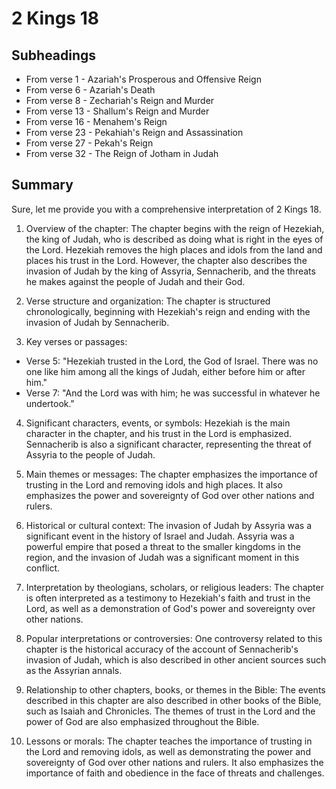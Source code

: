 # 2 Kings 18

## Subheadings

* From verse 1 - Azariah's Prosperous and Offensive Reign
* From verse 6 - Azariah's Death
* From verse 8 - Zechariah's Reign and Murder
* From verse 13 - Shallum's Reign and Murder
* From verse 16 - Menahem's Reign
* From verse 23 - Pekahiah's Reign and Assassination
* From verse 27 - Pekah's Reign
* From verse 32 - The Reign of Jotham in Judah

## Summary

Sure, let me provide you with a comprehensive interpretation of 2 Kings 18.

1. Overview of the chapter: The chapter begins with the reign of Hezekiah, the king of Judah, who is described as doing what is right in the eyes of the Lord. Hezekiah removes the high places and idols from the land and places his trust in the Lord. However, the chapter also describes the invasion of Judah by the king of Assyria, Sennacherib, and the threats he makes against the people of Judah and their God.

2. Verse structure and organization: The chapter is structured chronologically, beginning with Hezekiah's reign and ending with the invasion of Judah by Sennacherib.

3. Key verses or passages: 
- Verse 5: "Hezekiah trusted in the Lord, the God of Israel. There was no one like him among all the kings of Judah, either before him or after him."
- Verse 7: "And the Lord was with him; he was successful in whatever he undertook."

4. Significant characters, events, or symbols: Hezekiah is the main character in the chapter, and his trust in the Lord is emphasized. Sennacherib is also a significant character, representing the threat of Assyria to the people of Judah.

5. Main themes or messages: The chapter emphasizes the importance of trusting in the Lord and removing idols and high places. It also emphasizes the power and sovereignty of God over other nations and rulers.

6. Historical or cultural context: The invasion of Judah by Assyria was a significant event in the history of Israel and Judah. Assyria was a powerful empire that posed a threat to the smaller kingdoms in the region, and the invasion of Judah was a significant moment in this conflict.

7. Interpretation by theologians, scholars, or religious leaders: The chapter is often interpreted as a testimony to Hezekiah's faith and trust in the Lord, as well as a demonstration of God's power and sovereignty over other nations.

8. Popular interpretations or controversies: One controversy related to this chapter is the historical accuracy of the account of Sennacherib's invasion of Judah, which is also described in other ancient sources such as the Assyrian annals.

9. Relationship to other chapters, books, or themes in the Bible: The events described in this chapter are also described in other books of the Bible, such as Isaiah and Chronicles. The themes of trust in the Lord and the power of God are also emphasized throughout the Bible.

10. Lessons or morals: The chapter teaches the importance of trusting in the Lord and removing idols, as well as demonstrating the power and sovereignty of God over other nations and rulers. It also emphasizes the importance of faith and obedience in the face of threats and challenges.